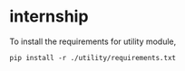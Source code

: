 # internship

To install the requirements for utility module, 
```
pip install -r ./utility/requirements.txt
```
